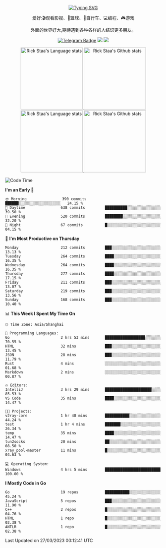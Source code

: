 <div align="center"> 

[![Typing SVG](https://readme-typing-svg.herokuapp.com?size=25&duration=2500&color=eeeeee&vCenter=true&width=200&height=40&lines=Hi+there+%F0%9F%91%8B%F0%9F%8F%BB;I'm+DanBai)](https://git.io/typing-svg)

爱好:🎬观看影视、🏀篮球、🚴自行车、💻编程、🎮游戏

外面的世界好大,期待遇到各种各样的人结识更多朋友。

[![Telegram Badge](https://img.shields.io/badge/-Telegram-blue?style=flat&logo=Telegram&logoColor=white)](https://t.me/danbai9420) 
[![](https://img.shields.io/badge/-Blog-brightgreen?style=flat&logo=Blogger&logoColor=white)](https://p00q.cn)
[![](https://img.shields.io/badge/-Email-red?style=flat&logo=Mail.Ru&logoColor=white)](mailto:danbai@88.com)
</div>

<!-- Light Mode -->
<div align="center"> 
<a href="https://github.com/anuraghazra/github-readme-stats#gh-light-mode-only">
<img height=200 src="https://github-readme-stats-git-master-rstaa-rickstaa.vercel.app/api/top-langs/?username=danbai225&layout=compact&langs_count=10&hide_border=1&role=OWNER,COLLABORATOR#gh-light-mode-only" alt="Rick Staa's Language stats" />
</a>
<a href="https://github.com/anuraghazra/github-readme-stats#gh-light-mode-only">
<img height=200 src="https://github-readme-stats-git-master-rstaa-rickstaa.vercel.app/api?username=danbai225&show_icons=true&count_private=true&line_height=28&hide_border=1&include_all_commits=true&card_width=450&role=OWNER,COLLABORATOR&exclude_repo=github-readme-stats#gh-light-mode-only" alt="Rick Staa's Github stats" />
</a>
</div>

<!-- Dark Mode -->
<div align="center"> 
<a href="https://github.com/anuraghazra/github-readme-stats#gh-dark-mode-only">
<img height=200 src="https://github-readme-stats-git-master-rstaa-rickstaa.vercel.app/api/top-langs/?username=danbai225&layout=compact&langs_count=10&hide_border=1&role=OWNER,COLLABORATOR&theme=github_dark#gh-dark-mode-only" alt="Rick Staa's Language stats" />
</a>
<a href="https://github.com/anuraghazra/github-readme-stats#gh-dark-mode-only">
<img height=200 src="https://github-readme-stats-git-master-rstaa-rickstaa.vercel.app/api?username=danbai225&show_icons=true&count_private=true&line_height=28&hide_border=1&include_all_commits=true&card_width=450&role=OWNER,COLLABORATOR&exclude_repo=github-readme-stats&theme=github_dark#gh-dark-mode-only" alt="Rick Staa's Github stats" />
</a>
</div>

<!--START_SECTION:waka-->
![Code Time](http://img.shields.io/badge/Code%20Time-148%20hrs%2019%20mins-blue)

**I'm an Early 🐤** 

```text
🌞 Morning                390 commits         ██████░░░░░░░░░░░░░░░░░░░   24.15 % 
🌆 Daytime                638 commits         ██████████░░░░░░░░░░░░░░░   39.50 % 
🌃 Evening                520 commits         ████████░░░░░░░░░░░░░░░░░   32.20 % 
🌙 Night                  67 commits          █░░░░░░░░░░░░░░░░░░░░░░░░   04.15 % 
```
📅 **I'm Most Productive on Thursday** 

```text
Monday                   212 commits         ███░░░░░░░░░░░░░░░░░░░░░░   13.13 % 
Tuesday                  264 commits         ████░░░░░░░░░░░░░░░░░░░░░   16.35 % 
Wednesday                264 commits         ████░░░░░░░░░░░░░░░░░░░░░   16.35 % 
Thursday                 277 commits         ████░░░░░░░░░░░░░░░░░░░░░   17.15 % 
Friday                   211 commits         ███░░░░░░░░░░░░░░░░░░░░░░   13.07 % 
Saturday                 219 commits         ███░░░░░░░░░░░░░░░░░░░░░░   13.56 % 
Sunday                   168 commits         ███░░░░░░░░░░░░░░░░░░░░░░   10.40 % 
```


📊 **This Week I Spent My Time On** 

```text
🕑︎ Time Zone: Asia/Shanghai

💬 Programming Languages: 
Go                       2 hrs 53 mins       ██████████████████░░░░░░░   70.55 % 
HTML                     32 mins             ███░░░░░░░░░░░░░░░░░░░░░░   13.45 % 
JSON                     28 mins             ███░░░░░░░░░░░░░░░░░░░░░░   11.79 % 
Rust                     4 mins              ░░░░░░░░░░░░░░░░░░░░░░░░░   01.68 % 
Markdown                 2 mins              ░░░░░░░░░░░░░░░░░░░░░░░░░   00.87 % 

🔥 Editors: 
IntelliJ                 3 hrs 29 mins       █████████████████████░░░░   85.53 % 
VS Code                  35 mins             ████░░░░░░░░░░░░░░░░░░░░░   14.47 % 

🐱‍💻 Projects: 
v2ray-core               1 hr 48 mins        ███████████░░░░░░░░░░░░░░   44.24 % 
test                     1 hr 4 mins         ███████░░░░░░░░░░░░░░░░░░   26.34 % 
temp                     35 mins             ████░░░░░░░░░░░░░░░░░░░░░   14.47 % 
tun2socks                20 mins             ██░░░░░░░░░░░░░░░░░░░░░░░   08.50 % 
xray_pool-master         11 mins             █░░░░░░░░░░░░░░░░░░░░░░░░   04.63 % 

💻 Operating System: 
Windows                  4 hrs 5 mins        █████████████████████████   100.00 % 
```

**I Mostly Code in Go** 

```text
Go                       19 repos            ███████████░░░░░░░░░░░░░░   45.24 % 
JavaScript               5 repos             ███░░░░░░░░░░░░░░░░░░░░░░   11.90 % 
C++                      2 repos             █░░░░░░░░░░░░░░░░░░░░░░░░   04.76 % 
HTML                     1 repo              █░░░░░░░░░░░░░░░░░░░░░░░░   02.38 % 
ANTLR                    1 repo              █░░░░░░░░░░░░░░░░░░░░░░░░   02.38 % 
```




 Last Updated on 27/03/2023 00:12:41 UTC
<!--END_SECTION:waka-->
